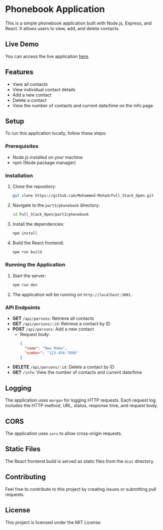 # Phonebook Application

This is a simple phonebook application built with Node.js, Express, and React. It allows users to view, add, and delete contacts.

## Live Demo

You can access the live application [here](https://mex-phonebook.onrender.com).

## Features

- View all contacts
- View individual contact details
- Add a new contact
- Delete a contact
- View the number of contacts and current date/time on the info page

## Setup

To run this application locally, follow these steps:

### Prerequisites

- Node.js installed on your machine
- npm (Node package manager)

### Installation

1. Clone the repository:
    ```sh
    git clone https://github.com/Mohammed-Mohad/Full_Stack_Open.git
    ```
2. Navigate to the `part3/phonebook` directory:
    ```sh
    cd Full_Stack_Open/part3/phonebook
    ```
3. Install the dependencies:
    ```sh
    npm install
    ```
4. Build the React frontend:
    ```sh
    npm run build
    ```

### Running the Application

1. Start the server:
    ```sh
    npm run dev
    ```
2. The application will be running on `http://localhost:3001`.

### API Endpoints

- **GET** `/api/persons`: Retrieve all contacts
- **GET** `/api/persons/:id`: Retrieve a contact by ID
- **POST** `/api/persons`: Add a new contact
    - Request body:
      ```json
      {
        "name": "New Name",
        "number": "123-456-7890"
      }
      ```
- **DELETE** `/api/persons/:id`: Delete a contact by ID
- **GET** `/info`: View the number of contacts and current date/time

## Logging

The application uses `morgan` for logging HTTP requests. Each request log includes the HTTP method, URL, status, response time, and request body.

## CORS

The application uses `cors` to allow cross-origin requests.

## Static Files

The React frontend build is served as static files from the `dist` directory.

## Contributing

Feel free to contribute to this project by creating issues or submitting pull requests.

## License

This project is licensed under the MIT License.
